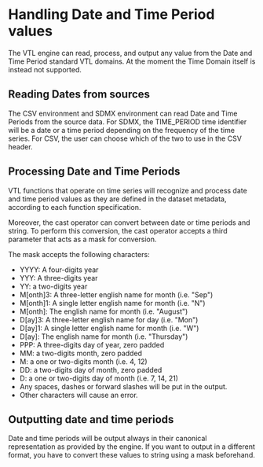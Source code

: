 # Handling Date and Time Period values

The VTL engine can read, process, and output any value from the Date and Time Period 
standard VTL domains. At the moment the Time Domain itself is instead not supported.

## Reading Dates from sources

The CSV environment and SDMX environment can read Date and Time Periods from the 
source data. For SDMX, the TIME_PERIOD time identifier will be a date or a time period
depending on the frequency of the time series. For CSV, the user can choose which of 
the two to use in the CSV header.

## Processing Date and Time Periods

VTL functions that operate on time series will recognize and process date and time 
period values as they are defined in the dataset metadata, according to each 
function specification.

Moreover, the cast operator can convert between date or time periods and string.
To perform this conversion, the cast operator accepts a third parameter that 
acts as a mask for conversion.

The mask accepts the following characters:
*  YYYY: A four-digits year
*  YYY: A three-digits year
*  YY: a two-digits year
*  M[onth]3: A three-letter english name for month (i.e. "Sep") 
*  M[onth]1: A single letter english name for month (i.e. "N") 
*  M[onth]: The english name for month (i.e. "August") 
*  D[ay]3: A three-letter english name for day (i.e. "Mon") 
*  D[ay]1: A single letter english name for month (i.e. "W")
*  D[ay]: The english name for month (i.e. "Thursday")
*  PPP: A three-digits day of year, zero padded 
*  MM: a two-digits month, zero padded
*  M: a one or two-digits month (i.e. 4, 12)
*  DD: a two-digits day of month, zero padded
*  D: a one or two-digits day of month (i.e. 7, 14, 21)
*  Any spaces, dashes or forward slashes will be put in the output.
*  Other characters will cause an error.

## Outputting date and time periods

Date and time periods will be output always in their canonical representation as
provided by the engine. If you want to output in a different format, you have to 
convert these values to string using a mask beforehand.